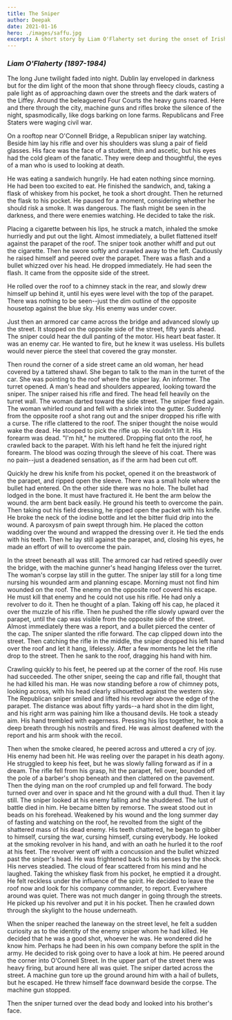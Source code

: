 ```yaml
---
title: The Sniper
author: Deepak
date: 2021-01-16
hero: ./images/saffu.jpg
excerpt: A short story by Liam O'Flaherty set during the onset of Irish Civil War.
---
```

### _Liam O'Flaherty (1897-1984)_

The long June twilight faded into night. Dublin lay enveloped in darkness but for the dim light of the moon that shone through fleecy clouds, casting a pale light as of approaching dawn over the streets and the dark waters of the Liffey. Around the beleaguered Four Courts the heavy guns roared. Here and there through the city, machine guns and rifles broke the silence of the night, spasmodically, like dogs barking on lone farms. Republicans and Free Staters were waging civil war.

On a rooftop near O'Connell Bridge, a Republican sniper lay watching. Beside him lay his rifle and over his shoulders was slung a pair of field glasses. His face was the face of a student, thin and ascetic, but his eyes had the cold gleam of the fanatic. They were deep and thoughtful, the eyes of a man who is used to looking at death.

He was eating a sandwich hungrily. He had eaten nothing since morning. He had been too excited to eat. He finished the sandwich, and, taking a flask of whiskey from his pocket, he took a short drought. Then he returned the flask to his pocket. He paused for a moment, considering whether he should risk a smoke. It was dangerous. The flash might be seen in the darkness, and there were enemies watching. He decided to take the risk.

Placing a cigarette between his lips, he struck a match, inhaled the smoke hurriedly and put out the light. Almost immediately, a bullet flattened itself against the parapet of the roof. The sniper took another whiff and put out the cigarette. Then he swore softly and crawled away to the left.
Cautiously he raised himself and peered over the parapet. There was a flash and a bullet whizzed over his head. He dropped immediately. He had seen the flash. It came from the opposite side of the street.

He rolled over the roof to a chimney stack in the rear, and slowly drew himself up behind it, until his eyes were level with the top of the parapet. There was nothing to be seen--just the dim outline of the opposite housetop against the blue sky. His enemy was under cover.

Just then an armored car came across the bridge and advanced slowly up the street. It stopped on the opposite side of the street, fifty yards ahead. The sniper could hear the dull panting of the motor. His heart beat faster. It was an enemy car. He wanted to fire, but he knew it was useless. His bullets would never pierce the steel that covered the gray monster.

Then round the corner of a side street came an old woman, her head covered by a tattered shawl. She began to talk to the man in the turret of the car. She was pointing to the roof where the sniper lay. An informer. The turret opened. A man's head and shoulders appeared, looking toward the sniper. The sniper raised his rifle and fired. The head fell heavily on the turret wall. The woman darted toward the side street. The sniper fired again. The woman whirled round and fell with a shriek into the gutter.
Suddenly from the opposite roof a shot rang out and the sniper dropped his rifle with a curse. The rifle clattered to the roof. The sniper thought the noise would wake the dead. He stooped to pick the rifle up. He couldn't lift it. His forearm was dead. "I'm hit," he muttered.
Dropping flat onto the roof, he crawled back to the parapet. With his left hand he felt the injured right forearm. The blood was oozing through the sleeve of his coat. There was no pain--just a deadened sensation, as if the arm had been cut off.

Quickly he drew his knife from his pocket, opened it on the breastwork of the parapet, and ripped open the sleeve. There was a small hole where the bullet had entered. On the other side there was no hole. The bullet had lodged in the bone. It must have fractured it. He bent the arm below the wound. the arm bent back easily. He ground his teeth to overcome the pain.
Then taking out his field dressing, he ripped open the packet with his knife. He broke the neck of the iodine bottle and let the bitter fluid drip into the wound. A paroxysm of pain swept through him. He placed the cotton wadding over the wound and wrapped the dressing over it. He tied the ends with his teeth.
Then he lay still against the parapet, and, closing his eyes, he made an effort of will to overcome the pain.

In the street beneath all was still. The armored car had retired speedily over the bridge, with the machine gunner's head hanging lifeless over the turret. The woman's corpse lay still in the gutter.
The sniper lay still for a long time nursing his wounded arm and planning escape. Morning must not find him wounded on the roof. The enemy on the opposite roof coverd his escape. He must kill that enemy and he could not use his rifle. He had only a revolver to do it. Then he thought of a plan.
Taking off his cap, he placed it over the muzzle of his rifle. Then he pushed the rifle slowly upward over the parapet, until the cap was visible from the opposite side of the street. Almost immediately there was a report, and a bullet pierced the center of the cap. The sniper slanted the rifle forward. The cap clipped down into the street. Then catching the rifle in the middle, the sniper dropped his left hand over the roof and let it hang, lifelessly. After a few moments he let the rifle drop to the street. Then he sank to the roof, dragging his hand with him.

Crawling quickly to his feet, he peered up at the corner of the roof. His ruse had succeeded. The other sniper, seeing the cap and rifle fall, thought that he had killed his man. He was now standing before a row of chimney pots, looking across, with his head clearly silhouetted against the western sky.
The Republican sniper smiled and lifted his revolver above the edge of the parapet. The distance was about fifty yards--a hard shot in the dim light, and his right arm was paining him like a thousand devils. He took a steady aim. His hand trembled with eagerness. Pressing his lips together, he took a deep breath through his nostrils and fired. He was almost deafened with the report and his arm shook with the recoil.

Then when the smoke cleared, he peered across and uttered a cry of joy. His enemy had been hit. He was reeling over the parapet in his death agony. He struggled to keep his feet, but he was slowly falling forward as if in a dream. The rifle fell from his grasp, hit the parapet, fell over, bounded off the pole of a barber's shop beneath and then clattered on the pavement.
Then the dying man on the roof crumpled up and fell forward. The body turned over and over in space and hit the ground with a dull thud. Then it lay still.
The sniper looked at his enemy falling and he shuddered. The lust of battle died in him. He became bitten by remorse. The sweat stood out in beads on his forehead. Weakened by his wound and the long summer day of fasting and watching on the roof, he revolted from the sight of the shattered mass of his dead enemy. His teeth chattered, he began to gibber to himself, cursing the war, cursing himself, cursing everybody.
He looked at the smoking revolver in his hand, and with an oath he hurled it to the roof at his feet. The revolver went off with a concussion and the bullet whizzed past the sniper's head. He was frightened back to his senses by the shock. His nerves steadied. The cloud of fear scattered from his mind and he laughed.
Taking the whiskey flask from his pocket, he emptied it a drought. He felt reckless under the influence of the spirit. He decided to leave the roof now and look for his company commander, to report. Everywhere around was quiet. There was not much danger in going through the streets. He picked up his revolver and put it in his pocket. Then he crawled down through the skylight to the house underneath.

When the sniper reached the laneway on the street level, he felt a sudden curiosity as to the identity of the enemy sniper whom he had killed. He decided that he was a good shot, whoever he was. He wondered did he know him. Perhaps he had been in his own company before the split in the army. He decided to risk going over to have a look at him. He peered around the corner into O'Connell Street. In the upper part of the street there was heavy firing, but around here all was quiet.
The sniper darted across the street. A machine gun tore up the ground around him with a hail of bullets, but he escaped. He threw himself face downward beside the corpse. The machine gun stopped.

Then the sniper turned over the dead body and looked into his brother's face.